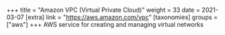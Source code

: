 +++
title = "Amazon VPC (Virtual Private Cloud)"
weight = 33
date = 2021-03-07
[extra]
link = "https://aws.amazon.com/vpc"
[taxonomies]
groups = ["aws"]
+++
AWS service for creating and managing virtual networks

